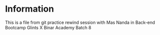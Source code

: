 # Information
This is a file from git practice rewind session with Mas Nanda in Back-end Bootcamp Glints X Binar Academy Batch 8